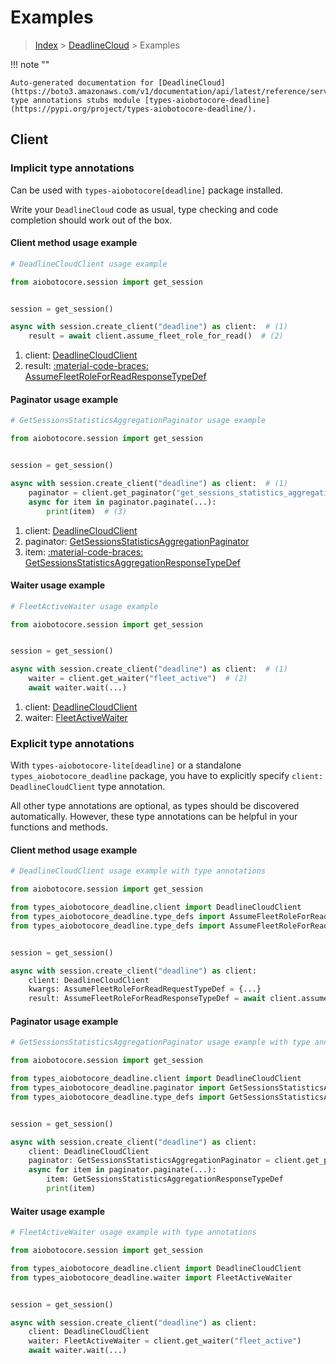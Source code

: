 # Examples

> [Index](../README.md) > [DeadlineCloud](./README.md) > Examples

!!! note ""

    Auto-generated documentation for [DeadlineCloud](https://boto3.amazonaws.com/v1/documentation/api/latest/reference/services/deadline.html#deadlinecloud)
    type annotations stubs module [types-aiobotocore-deadline](https://pypi.org/project/types-aiobotocore-deadline/).

## Client

### Implicit type annotations

Can be used with `types-aiobotocore[deadline]` package installed.

Write your `DeadlineCloud` code as usual,
type checking and code completion should work out of the box.



#### Client method usage example

```python
# DeadlineCloudClient usage example

from aiobotocore.session import get_session


session = get_session()

async with session.create_client("deadline") as client:  # (1)
    result = await client.assume_fleet_role_for_read()  # (2)
```

1. client: [DeadlineCloudClient](./client.md)
2. result: [:material-code-braces: AssumeFleetRoleForReadResponseTypeDef](./type_defs.md#assumefleetroleforreadresponsetypedef)



#### Paginator usage example

```python
# GetSessionsStatisticsAggregationPaginator usage example

from aiobotocore.session import get_session


session = get_session()

async with session.create_client("deadline") as client:  # (1)
    paginator = client.get_paginator("get_sessions_statistics_aggregation")  # (2)
    async for item in paginator.paginate(...):
        print(item)  # (3)
```

1. client: [DeadlineCloudClient](./client.md)
2. paginator: [GetSessionsStatisticsAggregationPaginator](./paginators.md#getsessionsstatisticsaggregationpaginator)
3. item: [:material-code-braces: GetSessionsStatisticsAggregationResponseTypeDef](./type_defs.md#getsessionsstatisticsaggregationresponsetypedef)



#### Waiter usage example

```python
# FleetActiveWaiter usage example

from aiobotocore.session import get_session


session = get_session()

async with session.create_client("deadline") as client:  # (1)
    waiter = client.get_waiter("fleet_active")  # (2)
    await waiter.wait(...)
```

1. client: [DeadlineCloudClient](./client.md)
2. waiter: [FleetActiveWaiter](./waiters.md#fleetactivewaiter)


### Explicit type annotations

With `types-aiobotocore-lite[deadline]`
or a standalone `types_aiobotocore_deadline` package, you have to explicitly specify
`client: DeadlineCloudClient` type annotation.

All other type annotations are optional, as types should be discovered automatically.
However, these type annotations can be helpful in your functions and methods.


#### Client method usage example

```python
# DeadlineCloudClient usage example with type annotations

from aiobotocore.session import get_session

from types_aiobotocore_deadline.client import DeadlineCloudClient
from types_aiobotocore_deadline.type_defs import AssumeFleetRoleForReadResponseTypeDef
from types_aiobotocore_deadline.type_defs import AssumeFleetRoleForReadRequestTypeDef


session = get_session()

async with session.create_client("deadline") as client:
    client: DeadlineCloudClient
    kwargs: AssumeFleetRoleForReadRequestTypeDef = {...}
    result: AssumeFleetRoleForReadResponseTypeDef = await client.assume_fleet_role_for_read(**kwargs)
```



#### Paginator usage example

```python
# GetSessionsStatisticsAggregationPaginator usage example with type annotations

from aiobotocore.session import get_session

from types_aiobotocore_deadline.client import DeadlineCloudClient
from types_aiobotocore_deadline.paginator import GetSessionsStatisticsAggregationPaginator
from types_aiobotocore_deadline.type_defs import GetSessionsStatisticsAggregationResponseTypeDef


session = get_session()

async with session.create_client("deadline") as client:
    client: DeadlineCloudClient
    paginator: GetSessionsStatisticsAggregationPaginator = client.get_paginator("get_sessions_statistics_aggregation")
    async for item in paginator.paginate(...):
        item: GetSessionsStatisticsAggregationResponseTypeDef
        print(item)
```



#### Waiter usage example

```python
# FleetActiveWaiter usage example with type annotations

from aiobotocore.session import get_session

from types_aiobotocore_deadline.client import DeadlineCloudClient
from types_aiobotocore_deadline.waiter import FleetActiveWaiter


session = get_session()

async with session.create_client("deadline") as client:
    client: DeadlineCloudClient
    waiter: FleetActiveWaiter = client.get_waiter("fleet_active")
    await waiter.wait(...)
```
